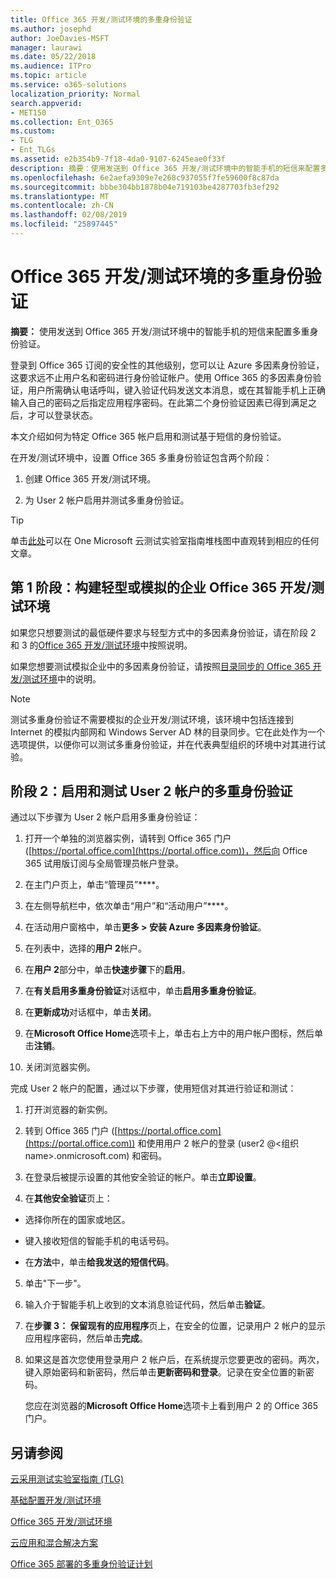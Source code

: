 ```yaml
---
title: Office 365 开发/测试环境的多重身份验证
ms.author: josephd
author: JoeDavies-MSFT
manager: laurawi
ms.date: 05/22/2018
ms.audience: ITPro
ms.topic: article
ms.service: o365-solutions
localization_priority: Normal
search.appverid:
- MET150
ms.collection: Ent_O365
ms.custom:
- TLG
- Ent_TLGs
ms.assetid: e2b354b9-7f18-4da0-9107-6245eae0f33f
description: 摘要：使用发送到 Office 365 开发/测试环境中的智能手机的短信来配置多重身份验证。
ms.openlocfilehash: 6e2aefa9309e7e268c937055f7fe59600f8c87da
ms.sourcegitcommit: bbbe304bb1878b04e719103be4287703fb3ef292
ms.translationtype: MT
ms.contentlocale: zh-CN
ms.lasthandoff: 02/08/2019
ms.locfileid: "25897445"
---
```

# <a name="multi-factor-authentication-for-your-office-365-devtest-environment"></a>Office 365 开发/测试环境的多重身份验证

 **摘要：** 使用发送到 Office 365 开发/测试环境中的智能手机的短信来配置多重身份验证。
  
登录到 Office 365 订阅的安全性的其他级别，您可以让 Azure 多因素身份验证，这要求远不止用户名和密码进行身份验证帐户。使用 Office 365 的多因素身份验证，用户所需确认电话呼叫，键入验证代码发送文本消息，或在其智能手机上正确输入自己的密码之后指定应用程序密码。在此第二个身份验证因素已得到满足之后，才可以登录状态。 
  
本文介绍如何为特定 Office 365 帐户启用和测试基于短信的身份验证。
  
在开发/测试环境中，设置 Office 365 多重身份验证包含两个阶段：
  
1. 创建 Office 365 开发/测试环境。
    
2. 为 User 2 帐户启用并测试多重身份验证。
    
> [!TIP]
> 单击[此处](http://aka.ms/catlgstack)可以在 One Microsoft 云测试实验室指南堆栈图中直观转到相应的任何文章。
  
## <a name="phase-1-build-out-your-lightweight-or-simulated-enterprise-office-365-devtest-environment"></a>第 1 阶段：构建轻型或模拟的企业 Office 365 开发/测试环境

如果您只想要测试的最低硬件要求与轻型方式中的多因素身份验证，请在阶段 2 和 3 的[Office 365 开发/测试环境](office-365-dev-test-environment.md)中按照说明。
  
如果您想要测试模拟企业中的多因素身份验证，请按照[目录同步的 Office 365 开发/测试环境](dirsync-for-your-office-365-dev-test-environment.md)中的说明。
  
> [!NOTE]
> 测试多重身份验证不需要模拟的企业开发/测试环境，该环境中包括连接到 Internet 的模拟内部网和 Windows Server AD 林的目录同步。它在此处作为一个选项提供，以便你可以测试多重身份验证，并在代表典型组织的环境中对其进行试验。 
  
## <a name="phase-2-enable-and-test-multi-factor-authentication-for-the-user-2-account"></a>阶段 2：启用和测试 User 2 帐户的多重身份验证

通过以下步骤为 User 2 帐户启用多重身份验证：
  
1. 打开一个单独的浏览器实例，请转到 Office 365 门户 ([https://portal.office.com](https://portal.office.com))，然后向 Office 365 试用版订阅与全局管理员帐户登录。
    
2. 在主门户页上，单击“管理员”****。
    
3. 在左侧导航栏中，依次单击“用户”和“活动用户”****。
    
4. 在活动用户窗格中，单击**更多 > 安装 Azure 多因素身份验证**。
    
5. 在列表中，选择的**用户 2**帐户。
    
6. 在**用户 2**部分中，单击**快速步骤**下的**启用**。
    
7. 在**有关启用多重身份验证**对话框中，单击**启用多重身份验证**。
    
8. 在**更新成功**对话框中，单击**关闭**。
    
9. 在**Microsoft Office Home**选项卡上，单击右上方中的用户帐户图标，然后单击**注销**。
    
10. 关闭浏览器实例。
    
完成 User 2 帐户的配置，通过以下步骤，使用短信对其进行验证和测试：
  
1. 打开浏览器的新实例。
    
2. 转到 Office 365 门户 ([https://portal.office.com](https://portal.office.com)) 和使用用户 2 帐户的登录 (user2 @\<组织 name>.onmicrosoft.com) 和密码。
    
3. 在登录后被提示设置的其他安全验证的帐户。单击**立即设置**。
    
4. 在**其他安全验证**页上：
    
  - 选择你所在的国家或地区。
    
  - 键入接收短信的智能手机的电话号码。
    
  - 在**方法**中，单击**给我发送的短信代码**。
    
5. 单击"下一步"。
    
6. 输入介于智能手机上收到的文本消息验证代码，然后单击**验证**。
    
7. 在**步骤 3： 保留现有的应用程序**页上，在安全的位置，记录用户 2 帐户的显示应用程序密码，然后单击**完成**。
    
8. 如果这是首次您使用登录用户 2 帐户后，在系统提示您要更改的密码。两次，键入原始密码和新密码，然后单击**更新密码和登录**。记录在安全位置的新密码。
    
    您应在浏览器的**Microsoft Office Home**选项卡上看到用户 2 的 Office 365 门户。
    
## <a name="see-also"></a>另请参阅

[云采用测试实验室指南 (TLG)](cloud-adoption-test-lab-guides-tlgs.md)
  
[基础配置开发/测试环境](base-configuration-dev-test-environment.md)
  
[Office 365 开发/测试环境](office-365-dev-test-environment.md)
  
[云应用和混合解决方案](cloud-adoption-and-hybrid-solutions.md)

[Office 365 部署的多重身份验证计划](https://support.office.com/article/Plan-for-multi-factor-authentication-for-Office-365-Deployments-043807b2-21db-4d5c-b430-c8a6dee0e6ba)

